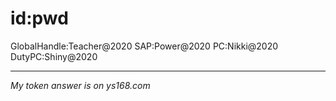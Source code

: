 # id:pwd
GlobalHandle:Teacher@2020
SAP:Power@2020
PC:Nikki@2020
DutyPC:Shiny@2020






------------------------------

*My token answer is on ys168.com*







